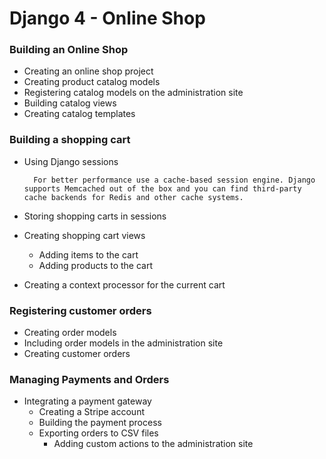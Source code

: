 # Django 4 - Online Shop

### Building an Online Shop
- Creating an online shop project
- Creating product catalog models
- Registering catalog models on the administration site
- Building catalog views
- Creating catalog templates

### Building a shopping cart
- Using Django sessions
    
        For better performance use a cache-based session engine. Django supports Memcached out of the box and you can find third-party cache backends for Redis and other cache systems.

- Storing shopping carts in sessions
- Creating shopping cart views
  - Adding items to the cart
  - Adding products to the cart
- Creating a context processor for the current cart

### Registering customer orders
- Creating order models
- Including order models in the administration site
- Creating customer orders

### Managing Payments and Orders
- Integrating a payment gateway
  - Creating a Stripe account
  - Building the payment process
  - Exporting orders to CSV files
    - Adding custom actions to the administration site